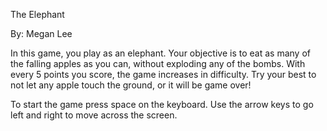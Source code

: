The Elephant

By: Megan Lee

In this game, you play as an elephant. Your objective is to eat as many of the falling apples as you can, without exploding any of the bombs. With every 5 points you score, the game increases in difficulty. Try your best to not let any apple touch the ground, or it will be game over!

To start the game press space on the keyboard. 
Use the arrow keys to go left and right to move across the screen. 


